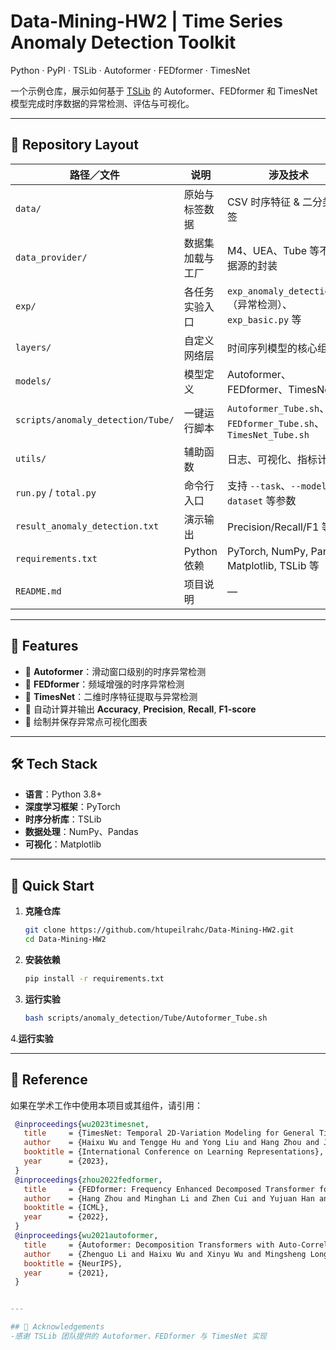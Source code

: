 # Data-Mining-HW2  | Time Series Anomaly Detection Toolkit

Python · PyPI · TSLib · Autoformer · FEDformer · TimesNet

一个示例仓库，展示如何基于 [TSLib](https://github.com/thuml/Time-Series-Library) 的 Autoformer、FEDformer 和 TimesNet 模型完成时序数据的异常检测、评估与可视化。

---

## 📂 Repository Layout

| 路径／文件                                 | 说明                                                      | 涉及技术                                                          |
|-----------------------------------------|---------------------------------------------------------|-----------------------------------------------------------------|
| `data/`                                 | 原始与标签数据                                            | CSV 时序特征 & 二分类标签                                         |
| `data_provider/`                        | 数据集加载与工厂                                          | M4、UEA、Tube 等不同数据源的封装                                |
| `exp/`                                  | 各任务实验入口                                          | `exp_anomaly_detection.py`（异常检测）、`exp_basic.py` 等     |
| `layers/`                               | 自定义网络层                                            | 时间序列模型的核心组件                                          |
| `models/`                               | 模型定义                                                | Autoformer、FEDformer、TimesNet                                 |
| `scripts/anomaly_detection/Tube/`       | 一键运行脚本                                             | `Autoformer_Tube.sh`、`FEDformer_Tube.sh`、`TimesNet_Tube.sh` |
| `utils/`                                | 辅助函数                                                | 日志、可视化、指标计算                                          |
| `run.py` / `total.py`                   | 命令行入口                                              | 支持 `--task`、`--model`、`--dataset` 等参数                     |
| `result_anomaly_detection.txt`          | 演示输出                                                | Precision/Recall/F1 等                                        |
| `requirements.txt`                      | Python 依赖                                              | PyTorch, NumPy, Pandas, Matplotlib, TSLib 等                    |
| `README.md`                             | 项目说明                                                | —                                                               |

---

## 🚀 Features

- 🔹 **Autoformer**：滑动窗口级别的时序异常检测  
- 🔹 **FEDformer**：频域增强的时序异常检测  
- 🔹 **TimesNet**：二维时序特征提取与异常检测  
- 🔹 自动计算并输出 **Accuracy**, **Precision**, **Recall**, **F1-score**  
- 🔹 绘制并保存异常点可视化图表  

---

## 🛠 Tech Stack

- **语言**：Python 3.8+  
- **深度学习框架**：PyTorch  
- **时序分析库**：TSLib  
- **数据处理**：NumPy、Pandas  
- **可视化**：Matplotlib  

---

## 🚀 Quick Start

1. **克隆仓库**
   ```bash
   git clone https://github.com/htupeilrahc/Data-Mining-HW2.git
   cd Data-Mining-HW2

2. **安装依赖**
   ```bash
   pip install -r requirements.txt

3. **运行实验**
   ```bash
   bash scripts/anomaly_detection/Tube/Autoformer_Tube.sh

4.**运行实验**

---


## 📖 Reference
如果在学术工作中使用本项目或其组件，请引用：
  ```bibtex
   @inproceedings{wu2023timesnet,
     title     = {TimesNet: Temporal 2D-Variation Modeling for General Time Series Analysis},
     author    = {Haixu Wu and Tengge Hu and Yong Liu and Hang Zhou and Jianmin Wang and Mingsheng Long},
     booktitle = {International Conference on Learning Representations},
     year      = {2023},
   }
   @inproceedings{zhou2022fedformer,
     title     = {FEDformer: Frequency Enhanced Decomposed Transformer for Long-term Series Forecasting},
     author    = {Hang Zhou and Minghan Li and Zhen Cui and Yujuan Han and Mingsheng Long},
     booktitle = {ICML},
     year      = {2022},
   }
   @inproceedings{wu2021autoformer,
     title     = {Autoformer: Decomposition Transformers with Auto-Correlation for Long-Term Series Forecasting},
     author    = {Zhenguo Li and Haixu Wu and Xinyu Wu and Mingsheng Long},
     booktitle = {NeurIPS},
     year      = {2021},
   }


---

## 🙏 Acknowledgements
-感谢 TSLib 团队提供的 Autoformer、FEDformer 与 TimesNet 实现
